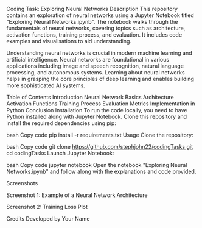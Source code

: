 Coding Task: Exploring Neural Networks
Description
This repository contains an exploration of neural networks using a Jupyter Notebook titled "Exploring Neural Networks.ipynb". The notebook walks through the fundamentals of neural networks, covering topics such as architecture, activation functions, training process, and evaluation. It includes code examples and visualisations to aid understanding.

Understanding neural networks is crucial in modern machine learning and artificial intelligence. Neural networks are foundational in various applications including image and speech recognition, natural language processing, and autonomous systems. Learning about neural networks helps in grasping the core principles of deep learning and enables building more sophisticated AI systems.

Table of Contents
Introduction
Neural Network Basics
Architecture
Activation Functions
Training Process
Evaluation Metrics
Implementation in Python
Conclusion
Installation
To run the code locally, you need to have Python installed along with Jupyter Notebook. Clone this repository and install the required dependencies using pip:

bash
Copy code
pip install -r requirements.txt
Usage
Clone the repository:

bash
Copy code
git clone https://github.com/stephjohn22/codingTasks.git
cd codingTasks
Launch Jupyter Notebook:

bash
Copy code
jupyter notebook
Open the notebook "Exploring Neural Networks.ipynb" and follow along with the explanations and code provided.

Screenshots

Screenshot 1: Example of a Neural Network Architecture


Screenshot 2: Training Loss Plot

Credits
Developed by Your Name
